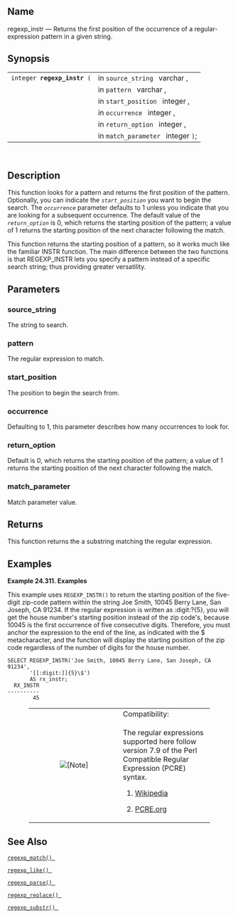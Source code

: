 <div id="fn_regexp_instr" class="refentry">

<div class="titlepage">

</div>

<div class="refnamediv">

## Name

regexp_instr — Returns the first position of the occurrence of a
regular-expression pattern in a given string.

</div>

<div class="refsynopsisdiv">

## Synopsis

<div id="fsyn_regexp_instr" class="funcsynopsis">

|                                  |                                    |
|----------------------------------|------------------------------------|
| `integer `**`regexp_instr`**` (` | in `source_string ` varchar ,      |
|                                  | in `pattern ` varchar ,            |
|                                  | in `start_position ` integer ,     |
|                                  | in `occurrence ` integer ,         |
|                                  | in `return_option ` integer ,      |
|                                  | in `match_parameter ` integer `)`; |

<div class="funcprototype-spacer">

 

</div>

</div>

</div>

<div id="desc_11" class="refsect1">

## Description

This function looks for a pattern and returns the first position of the
pattern. Optionally, you can indicate the *`start_position`* you want to
begin the search. The *`occurrence`* parameter defaults to 1 unless you
indicate that you are looking for a subsequent occurrence. The default
value of the *`return_option`* is 0, which returns the starting position
of the pattern; a value of 1 returns the starting position of the next
character following the match.

This function returns the starting position of a pattern, so it works
much like the familiar INSTR function. The main difference between the
two functions is that REGEXP_INSTR lets you specify a pattern instead of
a specific search string; thus providing greater versatility.

</div>

<div id="params_regexp_instr" class="refsect1">

## Parameters

<div id="id104394" class="refsect2">

### source_string

The string to search.

</div>

<div id="id104397" class="refsect2">

### pattern

The regular expression to match.

</div>

<div id="id104400" class="refsect2">

### start_position

The position to begin the search from.

</div>

<div id="id104403" class="refsect2">

### occurrence

Defaulting to 1, this parameter describes how many occurrences to look
for.

</div>

<div id="id104406" class="refsect2">

### return_option

Default is 0, which returns the starting position of the pattern; a
value of 1 returns the starting position of the next character following
the match.

</div>

<div id="id104409" class="refsect2">

### match_parameter

Match parameter value.

</div>

</div>

<div id="ret_regexp_instr" class="refsect1">

## Returns

This function returns the a substring matching the regular expression.

</div>

<div id="examples_05" class="refsect1">

## Examples

<div id="ex_regexp_instr" class="example">

**Example 24.311. Examples**

<div class="example-contents">

This example uses `REGEXP_INSTR()` to return the starting position of
the five-digit zip-code pattern within the string Joe Smith, 10045 Berry
Lane, San Joseph, CA 91234. If the regular expression is written as
:digit:?{5}, you will get the house number's starting position instead
of the zip code's, because 10045 is the first occurrence of five
consecutive digits. Therefore, you must anchor the expression to the end
of the line, as indicated with the \$ metacharacter, and the function
will display the starting position of the zip code regardless of the
number of digits for the house number.

``` programlisting
SELECT REGEXP_INSTR('Joe Smith, 10045 Berry Lane, San Joseph, CA 91234',
       '[[:digit:]]{5}\$')
       AS rx_instr;
  RX_INSTR
----------
        45
```

</div>

</div>

  

<div class="note" style="margin-left: 0.5in; margin-right: 0.5in;">

<table data-border="0" data-summary="Note: Compatibility:">
<colgroup>
<col style="width: 50%" />
<col style="width: 50%" />
</colgroup>
<tbody>
<tr class="odd">
<td rowspan="2" style="text-align: center;" data-valign="top"
width="25"><img src="images/note.png" alt="[Note]" /></td>
<td style="text-align: left;">Compatibility:</td>
</tr>
<tr class="even">
<td style="text-align: left;" data-valign="top"><p>The regular
expressions supported here follow version 7.9 of the Perl Compatible
Regular Expression (PCRE) syntax.</p>
<div class="orderedlist">
<ol type="1">
<li><p><a
href="https://en.wikipedia.org/wiki/Perl_Compatible_Regular_Expressions"
class="ulink" target="_top">Wikipedia</a></p></li>
<li><p><a href="http://pcre.org/" class="ulink"
target="_top">PCRE.org</a></p></li>
</ol>
</div></td>
</tr>
</tbody>
</table>

</div>

</div>

<div id="seealso_regexp_instr" class="refsect1">

## See Also

<a href="fn_regexp_match.html" class="link" title="regexp_match"><code
class="function">regexp_match() </code></a>

<a href="fn_regexp_like.html" class="link" title="regexp_like"><code
class="function">regexp_like() </code></a>

<a href="fn_regexp_parse.html" class="link" title="regexp_parse"><code
class="function">regexp_parse() </code></a>

<a href="fn_regexp_replace.html" class="link"
title="regexp_replace"><code
class="function">regexp_replace() </code></a>

<a href="fn_regexp_substr.html" class="link" title="regexp_substr"><code
class="function">regexp_substr() </code></a>

</div>

</div>
